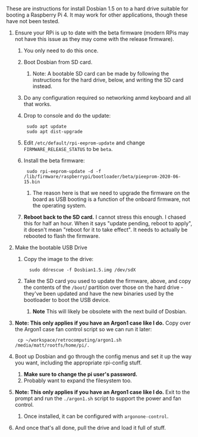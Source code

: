 These are instructions for install Dosbian 1.5 on to a hard drive suitable for booting a Raspberry Pi 4. It may work for other applications, though these have not been tested.

1. Ensure your RPi is up to date with the beta firmware (modern RPis may not have this issue as they may come with the release firmware).
    1. You only need to do this once.
    1. Boot Dosbian from SD card.
        1. Note: A bootable SD card can be made by following the instructions for the hard drive, below, and writing the SD card instead.

    1. Do any configuration required so networking anmd keyboard and all that works.
    1. Drop to console and do the update:

            sudo apt update
            sudo apt dist-upgrade

    1. Edit `/etc/default/rpi-eeprom-update` and change `FIRMWARE_RELEASE_STATUS` to be `beta`.
    1. Install the beta firmware:

            sudo rpi-eeprom-update -d -f /lib/firmware/raspberrypi/bootloader/beta/pieeprom-2020-06-15.bin

        1. The reason here is that we need to upgrade the firmware on the board as USB booting is a function of the onboard firmware, not the operating system.
    1. **Reboot back to the SD card.** I cannot stress this enough. I chased this for half an hour. When it says "update pending, reboot to apply", it doesn't mean "reboot for it to take effect". It needs to actually be rebooted to flash the firmware.

1. Make the bootable USB Drive
    1. Copy the image to the drive:

             sudo ddrescue -f Dosbian1.5.img /dev/sdX

    1. Take the SD card you used to update the firmware, above, and copy the contents of the `/boot`/ partition over those on the hard drive - they've been updated and have the new binaries used by the bootloader to boot the USB device.
        1. **Note** This will likely be obsolete with the next build of Dosbian.

1. **Note: This only applies if you have an Argon1 case like I do.** Copy over the Argon1 case fan control script so we can run it later:

        cp ~/workspace/retrocomputing/argon1.sh /media/matt/rootfs/home/pi/.

1. Boot up Dosbian and go through the config menus and set it up the way you want, including the appropriate rpi-config stuff.
    1. **Make sure to change the pi user's password.**
    1. Probably want to expand the filesystem too.

1. **Note: This only applies if you have an Argon1 case like I do.** Exit to the prompt and run the `./argon1.sh` script to support the power and fan control.
    1. Once installed, it can be configured with `argonone-control`.

1. And once that's all done, pull the drive and load it full of stuff.

     
